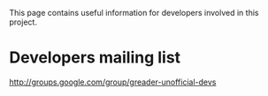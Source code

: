 This page contains useful information for developers involved in this project.

# Developers mailing list #
http://groups.google.com/group/greader-unofficial-devs